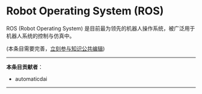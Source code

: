 # Robot Operating System (ROS)

ROS (Robot Operating System) 是目前最为领先的机器人操作系统，被广泛用于机器人系统的控制与仿真中。

(本条目需要完善，[立刻参与知识公共编辑](/contribute/))

---

**本条目贡献者**：

- automaticdai

---
